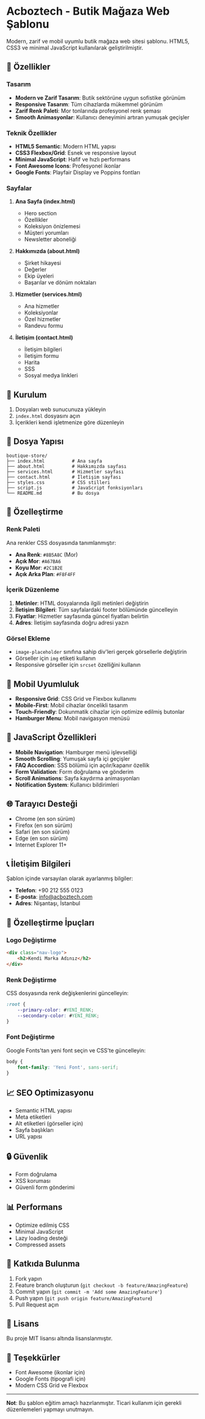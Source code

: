 # Acboztech - Butik Mağaza Web Şablonu

Modern, zarif ve mobil uyumlu butik mağaza web sitesi şablonu. HTML5, CSS3 ve minimal JavaScript kullanılarak geliştirilmiştir.

## 🎨 Özellikler

### Tasarım
- **Modern ve Zarif Tasarım**: Butik sektörüne uygun sofistike görünüm
- **Responsive Tasarım**: Tüm cihazlarda mükemmel görünüm
- **Zarif Renk Paleti**: Mor tonlarında profesyonel renk şeması
- **Smooth Animasyonlar**: Kullanıcı deneyimini artıran yumuşak geçişler

### Teknik Özellikler
- **HTML5 Semantic**: Modern HTML yapısı
- **CSS3 Flexbox/Grid**: Esnek ve responsive layout
- **Minimal JavaScript**: Hafif ve hızlı performans
- **Font Awesome Icons**: Profesyonel ikonlar
- **Google Fonts**: Playfair Display ve Poppins fontları

### Sayfalar
1. **Ana Sayfa (index.html)**
   - Hero section
   - Özellikler
   - Koleksiyon önizlemesi
   - Müşteri yorumları
   - Newsletter aboneliği

2. **Hakkımızda (about.html)**
   - Şirket hikayesi
   - Değerler
   - Ekip üyeleri
   - Başarılar ve dönüm noktaları

3. **Hizmetler (services.html)**
   - Ana hizmetler
   - Koleksiyonlar
   - Özel hizmetler
   - Randevu formu

4. **İletişim (contact.html)**
   - İletişim bilgileri
   - İletişim formu
   - Harita
   - SSS
   - Sosyal medya linkleri

## 🚀 Kurulum

1. Dosyaları web sunucunuza yükleyin
2. `index.html` dosyasını açın
3. İçerikleri kendi işletmenize göre düzenleyin

## 📁 Dosya Yapısı

```
boutique-store/
├── index.html          # Ana sayfa
├── about.html          # Hakkımızda sayfası
├── services.html       # Hizmetler sayfası
├── contact.html        # İletişim sayfası
├── styles.css          # CSS stilleri
├── script.js           # JavaScript fonksiyonları
└── README.md           # Bu dosya
```

## 🎯 Özelleştirme

### Renk Paleti
Ana renkler CSS dosyasında tanımlanmıştır:
- **Ana Renk**: `#8B5A8C` (Mor)
- **Açık Mor**: `#A67BA6`
- **Koyu Mor**: `#2C1B2E`
- **Açık Arka Plan**: `#F8F4FF`

### İçerik Düzenleme
1. **Metinler**: HTML dosyalarında ilgili metinleri değiştirin
2. **İletişim Bilgileri**: Tüm sayfalardaki footer bölümünde güncelleyin
3. **Fiyatlar**: Hizmetler sayfasında güncel fiyatları belirtin
4. **Adres**: İletişim sayfasında doğru adresi yazın

### Görsel Ekleme
- `image-placeholder` sınıfına sahip div'leri gerçek görsellerle değiştirin
- Görseller için `img` etiketi kullanın
- Responsive görseller için `srcset` özelliğini kullanın

## 📱 Mobil Uyumluluk

- **Responsive Grid**: CSS Grid ve Flexbox kullanımı
- **Mobile-First**: Mobil cihazlar öncelikli tasarım
- **Touch-Friendly**: Dokunmatik cihazlar için optimize edilmiş butonlar
- **Hamburger Menu**: Mobil navigasyon menüsü

## 🔧 JavaScript Özellikleri

- **Mobile Navigation**: Hamburger menü işlevselliği
- **Smooth Scrolling**: Yumuşak sayfa içi geçişler
- **FAQ Accordion**: SSS bölümü için açılır/kapanır özellik
- **Form Validation**: Form doğrulama ve gönderim
- **Scroll Animations**: Sayfa kaydırma animasyonları
- **Notification System**: Kullanıcı bildirimleri

## 🌐 Tarayıcı Desteği

- Chrome (en son sürüm)
- Firefox (en son sürüm)
- Safari (en son sürüm)
- Edge (en son sürüm)
- Internet Explorer 11+

## 📞 İletişim Bilgileri

Şablon içinde varsayılan olarak ayarlanmış bilgiler:
- **Telefon**: +90 212 555 0123
- **E-posta**: info@acboztech.com
- **Adres**: Nişantaşı, İstanbul

## 🎨 Özelleştirme İpuçları

### Logo Değiştirme
```html
<div class="nav-logo">
    <h2>Kendi Marka Adınız</h2>
</div>
```

### Renk Değiştirme
CSS dosyasında renk değişkenlerini güncelleyin:
```css
:root {
    --primary-color: #YENİ_RENK;
    --secondary-color: #YENİ_RENK;
}
```

### Font Değiştirme
Google Fonts'tan yeni font seçin ve CSS'te güncelleyin:
```css
body {
    font-family: 'Yeni Font', sans-serif;
}
```

## 📈 SEO Optimizasyonu

- Semantic HTML yapısı
- Meta etiketleri
- Alt etiketleri (görseller için)
- Sayfa başlıkları
- URL yapısı

## 🔒 Güvenlik

- Form doğrulama
- XSS koruması
- Güvenli form gönderimi

## 📊 Performans

- Optimize edilmiş CSS
- Minimal JavaScript
- Lazy loading desteği
- Compressed assets

## 🤝 Katkıda Bulunma

1. Fork yapın
2. Feature branch oluşturun (`git checkout -b feature/AmazingFeature`)
3. Commit yapın (`git commit -m 'Add some AmazingFeature'`)
4. Push yapın (`git push origin feature/AmazingFeature`)
5. Pull Request açın

## 📄 Lisans

Bu proje MIT lisansı altında lisanslanmıştır.

## 🙏 Teşekkürler

- Font Awesome (ikonlar için)
- Google Fonts (tipografi için)
- Modern CSS Grid ve Flexbox

---

**Not**: Bu şablon eğitim amaçlı hazırlanmıştır. Ticari kullanım için gerekli düzenlemeleri yapmayı unutmayın. 